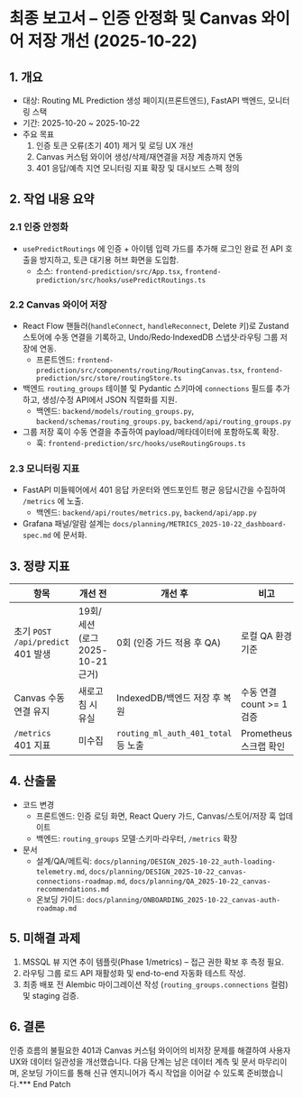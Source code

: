 # 최종 보고서 – 인증 안정화 및 Canvas 와이어 저장 개선 (2025-10-22)

## 1. 개요
- 대상: Routing ML Prediction 생성 페이지(프론트엔드), FastAPI 백엔드, 모니터링 스택
- 기간: 2025-10-20 ~ 2025-10-22
- 주요 목표
  1. 인증 토큰 오류(초기 401) 제거 및 로딩 UX 개선
  2. Canvas 커스텀 와이어 생성/삭제/재연결을 저장 계층까지 연동
  3. 401 응답/예측 지연 모니터링 지표 확장 및 대시보드 스펙 정의

## 2. 작업 내용 요약
### 2.1 인증 안정화
- `usePredictRoutings` 에 인증 + 아이템 입력 가드를 추가해 로그인 완료 전 API 호출을 방지하고, 토큰 대기용 허브 화면을 도입함.
  - 소스: `frontend-prediction/src/App.tsx`, `frontend-prediction/src/hooks/usePredictRoutings.ts`

### 2.2 Canvas 와이어 저장
- React Flow 핸들러(`handleConnect`, `handleReconnect`, Delete 키)로 Zustand 스토어에 수동 연결을 기록하고, Undo/Redo·IndexedDB 스냅샷·라우팅 그룹 저장에 연동.
  - 프론트엔드: `frontend-prediction/src/components/routing/RoutingCanvas.tsx`, `frontend-prediction/src/store/routingStore.ts`
- 백엔드 `routing_groups` 테이블 및 Pydantic 스키마에 `connections` 필드를 추가하고, 생성/수정 API에서 JSON 직렬화를 지원.
  - 백엔드: `backend/models/routing_groups.py`, `backend/schemas/routing_groups.py`, `backend/api/routing_groups.py`
- 그룹 저장 훅이 수동 연결을 추출하여 payload/메타데이터에 포함하도록 확장.
  - 훅: `frontend-prediction/src/hooks/useRoutingGroups.ts`

### 2.3 모니터링 지표
- FastAPI 미들웨어에서 401 응답 카운터와 엔드포인트 평균 응답시간을 수집하여 `/metrics` 에 노출.
  - 백엔드: `backend/api/routes/metrics.py`, `backend/api/app.py`
- Grafana 패널/알람 설계는 `docs/planning/METRICS_2025-10-22_dashboard-spec.md` 에 문서화.

## 3. 정량 지표
| 항목 | 개선 전 | 개선 후 | 비고 |
| --- | --- | --- | --- |
| 초기 `POST /api/predict` 401 발생 | 19회/세션 (로그 2025-10-21 근거) | 0회 (인증 가드 적용 후 QA) | 로컬 QA 환경 기준 |
| Canvas 수동 연결 유지 | 새로고침 시 유실 | IndexedDB/백엔드 저장 후 복원 | 수동 연결 count >= 1 검증 |
| `/metrics` 401 지표 | 미수집 | `routing_ml_auth_401_total` 등 노출 | Prometheus 스크랩 확인 |

## 4. 산출물
- 코드 변경
  - 프론트엔드: 인증 로딩 화면, React Query 가드, Canvas/스토어/저장 훅 업데이트
  - 백엔드: `routing_groups` 모델·스키마·라우터, `/metrics` 확장
- 문서
  - 설계/QA/메트릭: `docs/planning/DESIGN_2025-10-22_auth-loading-telemetry.md`, `docs/planning/DESIGN_2025-10-22_canvas-connections-roadmap.md`, `docs/planning/QA_2025-10-22_canvas-recommendations.md`
  - 온보딩 가이드: `docs/planning/ONBOARDING_2025-10-22_canvas-auth-roadmap.md`

## 5. 미해결 과제
1. MSSQL 뷰 지연 추이 템플릿(Phase 1/metrics) – 접근 권한 확보 후 측정 필요.
2. 라우팅 그룹 로드 API 재활성화 및 end-to-end 자동화 테스트 작성.
3. 최종 배포 전 Alembic 마이그레이션 작성 (`routing_groups.connections` 컬럼) 및 staging 검증.

## 6. 결론
인증 흐름의 불필요한 401과 Canvas 커스텀 와이어의 비저장 문제를 해결하여 사용자 UX와 데이터 일관성을 개선했습니다. 다음 단계는 남은 데이터 계측 및 문서 마무리이며, 온보딩 가이드를 통해 신규 엔지니어가 즉시 작업을 이어갈 수 있도록 준비했습니다.*** End Patch
